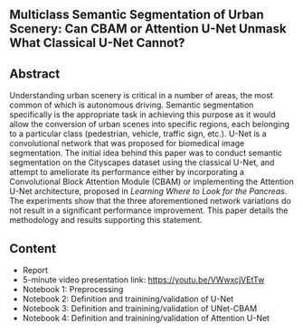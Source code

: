 ## Multiclass Semantic Segmentation of Urban Scenery: Can CBAM or Attention U-Net Unmask What Classical U-Net Cannot?

## Abstract
Understanding urban scenery is critical in a number of areas, the most common of which is autonomous driving. Semantic segmentation specifically is the appropriate
task in achieving this purpose as it would allow the conversion of urban scenes into specific regions, each belonging to a particular class (pedestrian, vehicle, traffic
sign, etc.). U-Net is a convolutional network that was proposed for biomedical image segmentation. The initial idea behind this paper was to conduct semantic
segmentation on the Cityscapes dataset using the classical U-Net, and attempt to ameliorate its performance either by incorporating a Convolutional Block Attention
Module (CBAM) or implementing the Attention U-Net architecture, proposed in *Learning Where to Look for the Pancreas*. The experiments show that the
three aforementioned network variations do not result in a significant performance improvement. This paper details the methodology and results supporting this
statement.

## Content
- Report
- 5-minute video presentation link: https://youtu.be/VWwxcjVEtTw
- Notebook 1: Preprocessing
- Notebook 2: Definition and trainining/validation of U-Net
- Notebook 3: Definition and trainining/validation of UNet-CBAM
- Notebook 4: Definition and trainining/validation of Attention U-Net
